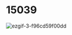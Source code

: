 # 15039

![ezgif-3-f96cd59f00dd](https://user-images.githubusercontent.com/7695117/134336768-f68dcc94-8822-4b53-a524-ddf46defb590.gif)
